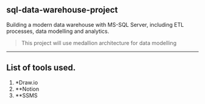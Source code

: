 ## sql-data-warehouse-project
Building a modern data warehouse with MS-SQL Server, including ETL processes, data modelling and analytics.

> This project will use medallion architecture for data modelling
---
## List of tools used.
1. *Draw.io
2. **Notion
3. **SSMS

